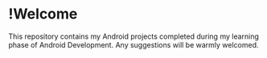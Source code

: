 # !Welcome

This repository contains my Android projects completed during my learning phase of Android Development.
Any suggestions will be warmly welcomed.
